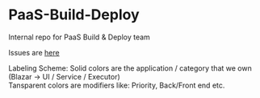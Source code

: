 # PaaS-Build-Deploy
Internal repo for PaaS Build &amp; Deploy team

Issues are [here](https://git.hubteam.com/HubSpot/PaaS-Build-Deploy/issues)

Labeling Scheme:
Solid colors are the application / category that we own (Blazar -> UI / Service / Executor)  
Tansparent colors are modifiers like: Priority, Back/Front end etc.

